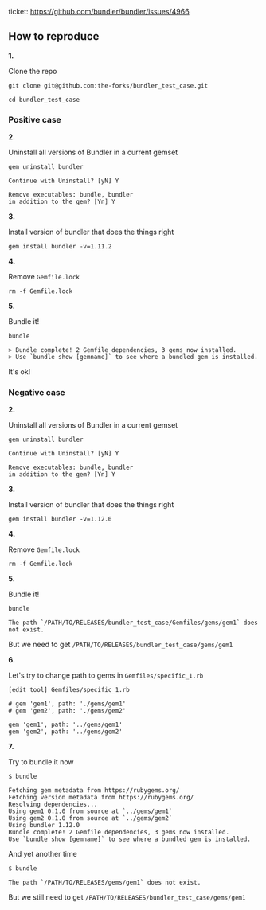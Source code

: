ticket: https://github.com/bundler/bundler/issues/4966

## How to reproduce

**1.**

Clone the repo

```
git clone git@github.com:the-forks/bundler_test_case.git

cd bundler_test_case
```

### Positive case

**2.**

Uninstall all versions of Bundler in a current gemset

```
gem uninstall bundler

Continue with Uninstall? [yN] Y

Remove executables: bundle, bundler
in addition to the gem? [Yn] Y
```

**3.**

Install version of bundler that does the things right

```
gem install bundler -v=1.11.2
```

**4.**

Remove `Gemfile.lock`

```
rm -f Gemfile.lock
```

**5.**

Bundle it!

```
bundle

> Bundle complete! 2 Gemfile dependencies, 3 gems now installed.
> Use `bundle show [gemname]` to see where a bundled gem is installed.
```

It's ok!

### Negative case

**2.**

Uninstall all versions of Bundler in a current gemset

```
gem uninstall bundler

Continue with Uninstall? [yN] Y

Remove executables: bundle, bundler
in addition to the gem? [Yn] Y
```

**3.**

Install version of bundler that does the things right

```
gem install bundler -v=1.12.0
```

**4.**

Remove `Gemfile.lock`

```
rm -f Gemfile.lock
```

**5.**

Bundle it!

```
bundle

The path `/PATH/TO/RELEASES/bundler_test_case/Gemfiles/gems/gem1` does not exist.
```

But we need to get `/PATH/TO/RELEASES/bundler_test_case/gems/gem1`

**6.**

Let's try to change path to gems in `Gemfiles/specific_1.rb`

```
[edit tool] Gemfiles/specific_1.rb
```

```
# gem 'gem1', path: './gems/gem1'
# gem 'gem2', path: './gems/gem2'

gem 'gem1', path: '../gems/gem1'
gem 'gem2', path: '../gems/gem2'
```

**7.**

Try to bundle it now

```
$ bundle

Fetching gem metadata from https://rubygems.org/
Fetching version metadata from https://rubygems.org/
Resolving dependencies...
Using gem1 0.1.0 from source at `../gems/gem1`
Using gem2 0.1.0 from source at `../gems/gem2`
Using bundler 1.12.0
Bundle complete! 2 Gemfile dependencies, 3 gems now installed.
Use `bundle show [gemname]` to see where a bundled gem is installed.
```

And yet another time

```
$ bundle

The path `/PATH/TO/RELEASES/gems/gem1` does not exist.
```

But we still need to get `/PATH/TO/RELEASES/bundler_test_case/gems/gem1`
